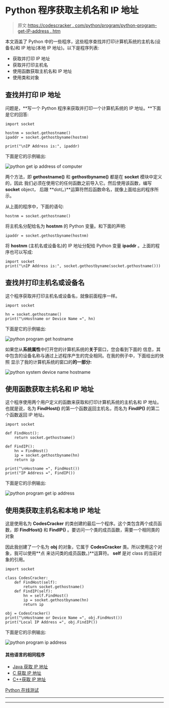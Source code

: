 # Python 程序获取主机名和 IP 地址

> 原文:[https://codescracker . com/python/program/python-program-get-IP-address . htm](https://codescracker.com/python/program/python-program-get-ip-address.htm)

本文涵盖了 Python 中的一些程序，这些程序查找并打印计算机系统的主机名(设备名)和 IP 地址(本地 IP 地址)。以下是程序列表:

*   获取并打印 IP 地址
*   获取并打印主机名
*   使用函数获取主机名和 IP 地址
*   使用类和对象

## 查找并打印 IP 地址

问题是，**写一个 Python 程序来获取并打印一个计算机系统的 IP 地址。**下面是它的回答:

```
import socket

hostnm = socket.gethostname()
ipaddr = socket.gethostbyname(hostnm)

print("\nIP Address is:", ipaddr)
```

下面是它的示例输出:

![python get ip address of computer](../Images/61672e9bdbcf0fcfdcd549b6d38339cc.png)

两个方法，即 **gethostname()** 和 **gethostbyname()** 都是在 **socket** 模块中定义的，因此 我们必须在使用它的任何函数之前导入它。然后使用该函数，编写 **socket** object， 后跟 **dot(。)**运算符然后函数命名，就像上面给出的程序所示。

从上面的程序中，下面的语句:

```
hostnm = socket.gethostname()
```

将主机名分配给名为 **hostnm** 的 Python 变量。和下面的声明:

```
ipaddr = socket.gethostbyname(hostnm)
```

将 **hostnm** (主机名或设备名)的 IP 地址分配给 Python 变量 **ipaddr** 。上面的程序也可以写成:

```
import socket
print("\nIP Address is:", socket.gethostbyname(socket.gethostname()))
```

## 查找并打印主机名或设备名

这个程序获取并打印主机名或设备名，就像前面程序一样。

```
import socket

hn = socket.gethostname()
print("\nHostname or Device Name =", hn)
```

下面是它的示例输出:

![python program get hostname](../Images/a5540c5889da5dc8459fb814f91347ec.png)

如果您从**系统属性**中打开您的计算机系统的**关于**窗口，您会看到下面的 信息，其中包含的设备名称与通过上述程序产生的完全相同。在我的例子中，下面给出的快照 显示了我的计算机系统的窗口的**的一部分:**

![python system device name hostname](../Images/7f17748b726c0949f4690ba71e019215.png)

## 使用函数获取主机名和 IP 地址

这个程序使用两个用户定义的函数来获取和打印计算机系统的主机名和 IP 地址。也就是说，名为 **FindHost()** 的第一个函数返回主机名，而名为 **FindIP()** 的第二个函数返回 IP 地址。

```
import socket

def FindHost():
    return socket.gethostname()

def FindIP():
    hn = FindHost()
    ip = socket.gethostbyname(hn)
    return ip

print("\nHostname =", FindHost())
print("IP Address =", FindIP())
```

下面是它的示例输出:

![python program get ip address](../Images/0919475f054484819a863676571d0117.png)

## 使用类获取主机名和本地 IP 地址

这是使用名为 **CodesCracker** 的类创建的最后一个程序。这个类包含两个成员函数，即 **FindHost()** 和 **FindIP()** 。要访问一个类的成员函数，需要一个相同类的对象

因此我创建了一个名为 **obj** 的对象，它属于 **CodesCracker** 类。所以使用这个对象，我可以使用**点 来访问类的成员函数。)**运算符。 **self** 是对 class 的当前对象的引用。

```
import socket

class CodesCracker:
    def FindHost(self):
        return socket.gethostname()
    def FindIP(self):
        hn = self.FindHost()
        ip = socket.gethostbyname(hn)
        return ip

obj = CodesCracker()
print("\nHostname or Device Name =", obj.FindHost())
print("Local IP Address =", obj.FindIP())
```

下面是它的示例输出:

![python program ip address](../Images/fb21336b1160aa7cc0b61e6609d95e14.png)

#### 其他语言的相同程序

*   [Java 获取 IP 地址](/java/program/java-program-get-ip-address.htm)
*   [C 获取 IP 地址](/c/program/c-program-get-ip-address.htm)
*   [C++获取 IP 地址](/cpp/program/cpp-program-get-ip-address.htm)

[Python 在线测试](/exam/showtest.php?subid=10)

* * *

* * *